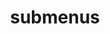 ---
layout: page
title: submenus
nav: true
nav_order: 6
dropdown: true
children: 
    - title: repositories
      permalink: /repositories/
    - title: divider
    - title: cv
      permalink: /cv/
---